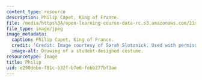 ```yaml
---
content_type: resource
description: Philip Capet, King of France.
file: /media/https%3A/open-learning-course-data-rc.s3.amazonaws.com/21m-732-beginning-costume-design-and-construction-fall-2008/e290debef81cb32fb7e6febb277bf3ae_phillip.jpg
file_type: image/jpeg
image_metadata:
  caption: Philip Capet, King of France.
  credit: 'Credit: Image courtesy of Sarah Slotznick. Used with permission.'
  image-alt: Drawing of a student-designed costume.
resourcetype: Image
title: Philip
uid: e290debe-f81c-b32f-b7e6-febb277bf3ae
---
```

